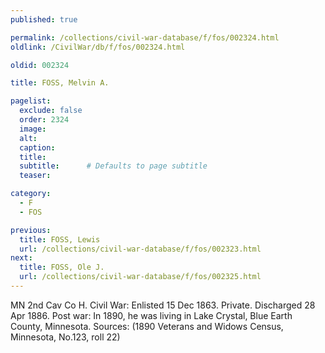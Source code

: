 ```yaml
---
published: true

permalink: /collections/civil-war-database/f/fos/002324.html
oldlink: /CivilWar/db/f/fos/002324.html

oldid: 002324

title: FOSS, Melvin A.

pagelist:
  exclude: false
  order: 2324
  image: 
  alt:
  caption:
  title:
  subtitle:      # Defaults to page subtitle
  teaser:

category: 
  - F 
  - FOS

previous:
  title: FOSS, Lewis
  url: /collections/civil-war-database/f/fos/002323.html  
next:
  title: FOSS, Ole J.
  url: /collections/civil-war-database/f/fos/002325.html   
---
```

MN 2nd Cav Co H. Civil War: Enlisted 15 Dec 1863. Private. Discharged 28 Apr 1886. Post war: In 1890, he was living in Lake Crystal, Blue Earth County, Minnesota. Sources: (1890 Veterans and Widows Census, Minnesota, No.123, roll 22)